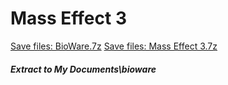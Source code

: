 # Mass Effect 3
[Save files: BioWare.7z](BioWare.7z?raw=true)
[Save files: Mass Effect 3.7z](Mass%20Effect%203.7z?raw=true)
##### Extract to My Documents\bioware